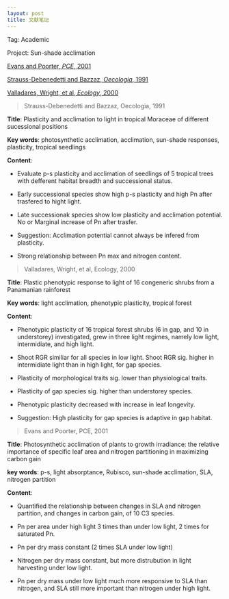 ```yaml
---
layout: post
title: 文献笔记
---
```

Tag: Academic 
<!--more-->
 
Project: Sun-shade acclimation

[Evans and Poorter, *PCE*, 2001](#Eva&Poo@2001)

[Strauss-Debenedetti and Bazzaz, *Oecologia*, 1991](#Str-Deb&Baz@1991)

[Valladares, Wright, et al, *Ecology*, 2000](#Val&Wri&etal@2000)

<span id="Str-Deb&Baz@1991"><blockquote>Strauss-Debenedetti and Bazzaz, Oecologia, 1991</blockquote></span>

**Title**: Plasticity and acclimation to light in tropical Moraceae of different sucessional positions

**Key words**: photosynthetic acclimation, acclimation, sun-shade responses, plasticity, tropical seedlings

**Content**:

* Evaluate p-s plasticity and acclimation of seedlings of 5 tropical trees with
defferent habitat breadth and successional status.

* Early successional species show high p-s plasticity and high Pn after trasfered to hight light.

* Late successionak species show low plasticity and acclimation potential. No or Marginal increase
of Pn after trasfer.

* Suggestion: Acclimation potential cannot always be infered from plasticity.

* Strong relationship between Pn max and nitrogen content.

<span id="Val&Wri&etal@2000"><blockquote>Valladares, Wright, et al, Ecology, 2000</blockquote></span>

**Title**: Plastic phenotypic response to light of 16 congeneric shrubs from a Panamanian rainforest

**Key words**: light acclimation, phenotypic plasticity, tropical forest

**Content**:

* Phenotypic plasticity of 16 tropical forest shrubs (6 in gap, and 10 in understorey) investigated, grew in three light regimes, namely low light, intermidiate, and high light. 

* Shoot RGR similiar for all species in low light. Shoot RGR sig. higher in intermidiate light than in high light, for gap species.

* Plasticity of morphological traits sig. lower than physiological traits.

* Plasticity of gap species sig. higher than understorey species.

* Phenotypic plasticity decreased with increase in leaf longevity.

* Suggestion: High plasticity for gap species is adaptive in gap habitat.

<span id="Eva&Poo@2001"><blockquote>Evans and Poorter, PCE, 2001</blockquote></span>

**Title**: Photosynthetic acclimation of plants to growth irradiance: the relative importance of specific leaf area and nitrogen partitioning in maximizing carbon gain

**key words**: p-s, light absorptance, Rubisco, sun-shade acclimation, SLA, nitrogen partition

**Content**:

* Quantified the relationship between changes in SLA and nitrogen partition, and changes in carbon gain, of 10 C3 species.

* Pn per area under high light 3 times than under low light, 2 times for saturated Pn.

* Pn per dry mass constant (2 times SLA under low light)

* Nitrogen per dry mass constant, but more distrubution in light harvesting under low light.

* Pn per dry mass under low light much more responsive to SLA than nitrogen, and SLA still more important 
than nitrogen under high light.
